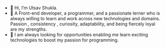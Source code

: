 - 👋 Hi, I’m Utsav Shukla. 
- 🌱  A Front-end developer, a programmer, and a passionate lerner who is always willing to learn and work across new 
      technologies and domains.
      Passion , consistency , curiosity, adaptability, and being fiercely loyal are my strengths.
- 👀 I am always looking for opportunities enabling me learn exciting technologies to boost my 
      passion for programming.



